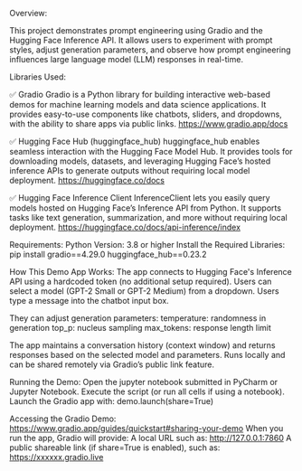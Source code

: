 Overview:

This project demonstrates prompt engineering using Gradio and the Hugging Face Inference API. 
It allows users to experiment with prompt styles, adjust generation parameters, and observe how prompt engineering influences large language model (LLM) responses in real-time.

Libraries Used:

✅ Gradio
Gradio is a Python library for building interactive web-based demos for machine learning models and data science applications. 
It provides easy-to-use components like chatbots, sliders, and dropdowns, with the ability to share apps via public links.
https://www.gradio.app/docs


✅ Hugging Face Hub (huggingface_hub)
huggingface_hub enables seamless interaction with the Hugging Face Model Hub. 
It provides tools for downloading models, datasets, and leveraging Hugging Face’s hosted inference APIs to generate outputs without requiring local model deployment.
https://huggingface.co/docs


✅ Hugging Face Inference Client
InferenceClient lets you easily query models hosted on Hugging Face’s Inference API from Python. 
It supports tasks like text generation, summarization, and more without requiring local deployment.
https://huggingface.co/docs/api-inference/index

Requirements:
Python Version: 3.8 or higher
Install the Required Libraries:
pip install gradio==4.29.0 huggingface_hub==0.23.2


How This Demo App Works:
The app connects to Hugging Face's Inference API using a hardcoded token (no additional setup required).
Users can select a model (GPT-2 Small or GPT-2 Medium) from a dropdown.
Users type a message into the chatbot input box.

They can adjust generation parameters:
temperature: randomness in generation
top_p: nucleus sampling
max_tokens: response length limit

The app maintains a conversation history (context window) and returns responses based on the selected model and parameters.
Runs locally and can be shared remotely via Gradio’s public link feature.


Running the Demo:
Open the jupyter notebook submitted in PyCharm or Jupyter Notebook.
Execute the script (or run all cells if using a notebook).
Launch the Gradio app with:
demo.launch(share=True)


Accessing the Gradio Demo: https://www.gradio.app/guides/quickstart#sharing-your-demo
When you run the app, Gradio will provide:
A local URL such as:
http://127.0.0.1:7860
A public shareable link (if share=True is enabled), such as:
https://xxxxxx.gradio.live



